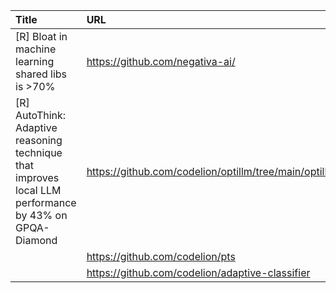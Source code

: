 | Title                                                                                                  | URL                                                             |   Score | Date                |
|:-------------------------------------------------------------------------------------------------------|:----------------------------------------------------------------|--------:|:--------------------|
| [R]  Bloat in machine learning shared libs is &gt;70%                                                  | https://github.com/negativa-ai/                                 |     110 | 2025-05-27 20:30:00 |
| [R] AutoThink: Adaptive reasoning technique that improves local LLM performance by 43% on GPQA-Diamond | https://github.com/codelion/optillm/tree/main/optillm/autothink |      46 | 2025-05-27 15:57:13 |
|                                                                                                        | https://github.com/codelion/pts                                 |         |                     |
|                                                                                                        | https://github.com/codelion/adaptive-classifier                 |         |                     |